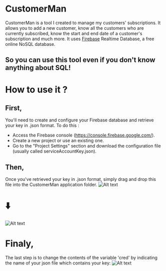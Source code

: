 # CustomerMan
CustomerMan is a tool I created to manage my customers' subscriptions. It allows you to add a new customer, know all the customers who are currently subscribed, know the start and end date of a customer's subscription and much more.
It uses [Firebase](https://firebase.google.com/) Realtime Database, a free online NoSQL database.
## So you can use this tool even if you don't know anything about SQL!

# How to use it ?
## First,
You'll need to create and configure your Firebase database and retrieve your key in .json format. To do this :
* Access the Firebase console (https://console.firebase.google.com/).
* Create a new project or use an existing one.
* Go to the "Project Settings" section and download the configuration file (usually called serviceAccountKey.json).

## Then,
Once you've retrieved your key in .json format, simply drag and drop this file into the CustomerMan application folder.
![Alt text](https://cdn.discordapp.com/attachments/763090246912704512/1180080703531139132/image.png?ex=657c1ecc&is=6569a9cc&hm=2ff89b1c1b4040e5a56a1326ee84ecf0a47ff21cceab4f94ed774b0c762350bd&)

# ⬇️

![Alt text](https://cdn.discordapp.com/attachments/763090246912704512/1180081254096453662/image.png?ex=657c1f4f&is=6569aa4f&hm=5aabac0c52cdfd858a438703376592893e2f276936713f8a270d26d534d20a79&)

# Finaly,
The last step is to change the contents of the variable 'cred' by indicating the name of your json file which contains your key:
![Alt text](https://cdn.discordapp.com/attachments/763090246912704512/1180082390115287050/image.png?ex=657c205e&is=6569ab5e&hm=efc3f93ed24d87cd4958339253a102eb4979a2a009a27f34afdb9debfdac249b&)